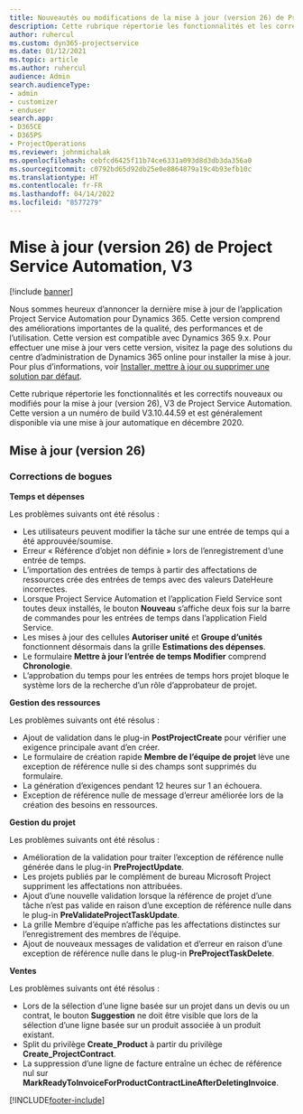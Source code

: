 ```yaml
---
title: Nouveautés ou modifications de la mise à jour (version 26) de Project Service Automation (correctif logiciel), V3
description: Cette rubrique répertorie les fonctionnalités et les correctifs disponibles pour la mise à jour (version 26) de Project Service Automation, V3.
author: ruhercul
ms.custom: dyn365-projectservice
ms.date: 01/12/2021
ms.topic: article
ms.author: ruhercul
audience: Admin
search.audienceType:
- admin
- customizer
- enduser
search.app:
- D365CE
- D365PS
- ProjectOperations
ms.reviewer: johnmichalak
ms.openlocfilehash: cebfcd6425f11b74ce6331a093d8d3db3da356a0
ms.sourcegitcommit: c0792bd65d92db25e0e8864879a19c4b93efb10c
ms.translationtype: HT
ms.contentlocale: fr-FR
ms.lasthandoff: 04/14/2022
ms.locfileid: "8577279"
---
```

# <a name="project-service-automation-update-release-26-v3"></a>Mise à jour (version 26) de Project Service Automation, V3

[!include [banner](../includes/psa-now-project-operations.md)]

Nous sommes heureux d’annoncer la dernière mise à jour de l’application Project Service Automation pour Dynamics 365. Cette version comprend des améliorations importantes de la qualité, des performances et de l’utilisation. Cette version est compatible avec Dynamics 365 9.x. Pour effectuer une mise à jour vers cette version, visitez la page des solutions du centre d’administration de Dynamics 365 online pour installer la mise à jour. Pour plus d’informations, voir [Installer, mettre à jour ou supprimer une solution par défaut](/power-platform/admin/install-remove-preferred-solution).

Cette rubrique répertorie les fonctionnalités et les correctifs nouveaux ou modifiés pour la mise à jour (version 26), V3 de Project Service Automation. Cette version a un numéro de build V3.10.44.59 et est généralement disponible via une mise à jour automatique en décembre 2020.

## <a name="update-release-26"></a>Mise à jour (version 26)

### <a name="bug-fixes"></a>Corrections de bogues

**Temps et dépenses**

Les problèmes suivants ont été résolus :

- Les utilisateurs peuvent modifier la tâche sur une entrée de temps qui a été approuvée/soumise.
- Erreur « Référence d’objet non définie » lors de l’enregistrement d’une entrée de temps.
- L’importation des entrées de temps à partir des affectations de ressources crée des entrées de temps avec des valeurs DateHeure incorrectes.
- Lorsque Project Service Automation et l’application Field Service sont toutes deux installés, le bouton **Nouveau** s’affiche deux fois sur la barre de commandes pour les entrées de temps dans l’application Field Service.
- Les mises à jour des cellules **Autoriser unité** et **Groupe d’unités** fonctionnent désormais dans la grille **Estimations des dépenses**.
- Le formulaire **Mettre à jour l’entrée de temps Modifier** comprend **Chronologie**.
- L’approbation du temps pour les entrées de temps hors projet bloque le système lors de la recherche d’un rôle d’approbateur de projet.

**Gestion des ressources**

Les problèmes suivants ont été résolus :

- Ajout de validation dans le plug-in **PostProjectCreate** pour vérifier une exigence principale avant d’en créer.
- Le formulaire de création rapide **Membre de l’équipe de projet** lève une exception de référence nulle si des champs sont supprimés du formulaire.
- La génération d’exigences pendant 12 heures sur 1 an échouera.
- Exception de référence nulle de message d’erreur améliorée lors de la création des besoins en ressources.

**Gestion du projet**

Les problèmes suivants ont été résolus :

- Amélioration de la validation pour traiter l’exception de référence nulle générée dans le plug-in **PreProjectUpdate**.
- Les projets publiés par le complément de bureau Microsoft Project suppriment les affectations non attribuées.
- Ajout d’une nouvelle validation lorsque la référence de projet d’une tâche n’est pas valide en raison d’une exception de référence nulle dans le plug-in **PreValidateProjectTaskUpdate**.
- La grille Membre d’équipe n’affiche pas les affectations distinctes sur l’enregistrement des membres de l’équipe.
- Ajout de nouveaux messages de validation et d’erreur en raison d’une exception de référence nulle dans le plug-in **PreProjectTaskDelete**.

**Ventes**

Les problèmes suivants ont été résolus :

- Lors de la sélection d’une ligne basée sur un projet dans un devis ou un contrat, le bouton **Suggestion** ne doit être visible que lors de la sélection d’une ligne basée sur un produit associée à un produit existant.
- Split du privilège **Create_Product** à partir du privilège **Create_ProjectContract**.
- La suppression d’une ligne de facture entraîne un échec de référence nul sur **MarkReadyToInvoiceForProductContractLineAfterDeletingInvoice**.


[!INCLUDE[footer-include](../includes/footer-banner.md)]
